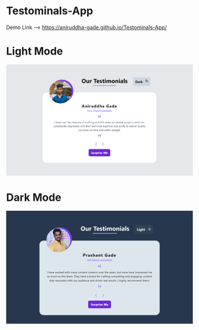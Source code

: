 # Testominals-App

Demo Link --> https://aniruddha-gade.github.io/Testominals-App/

# Light Mode
![Alt Text](https://raw.githubusercontent.com/aniruddha-gade/Testominals-App/main/public/App%20Image1.png)

# Dark Mode
![Alt Text](https://raw.githubusercontent.com/aniruddha-gade/Testominals-App/main/public/App%20Image2.png)


  
